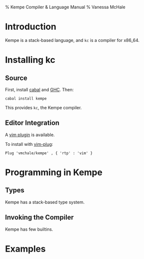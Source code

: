 % Kempe Compiler & Language Manual
% Vanessa McHale

# Introduction

Kempe is a stack-based language, and `kc` is a compiler for x86_64.

# Installing kc

## Source

First, install [cabal](https://www.haskell.org/cabal/download.html) and
[GHC](https://www.haskell.org/ghc/download.html). Then:

```
cabal install kempe
```

This provides `kc`, the Kempe compiler.

## Editor Integration

A [vim plugin](https://github.com/vmchale/kempe/tree/master/vim) is
available.

To install with [vim-plug](https://github.com/junegunn/vim-plug):

```vimscript
Plug 'vmchale/kempe' , { 'rtp' : 'vim' }
```

# Programming in Kempe

## Types

Kempe has a stack-based type system.

## Invoking the Compiler

Kempe has few builtins.

# Examples
